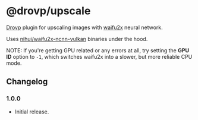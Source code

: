 # @drovp/upscale

[Drovp](https://drovp.app) plugin for upscaling images with [waifu2x](https://github.com/nagadomi/waifu2x) neural network.

Uses [nihui/waifu2x-ncnn-vulkan](https://github.com/nihui/waifu2x-ncnn-vulkan) binaries under the hood.

NOTE: If you're getting GPU related or any errors at all, try setting the **GPU ID** option to `-1`, which switches waifu2x into a slower, but more reliable CPU mode.

## Changelog

### 1.0.0

-   Initial release.
